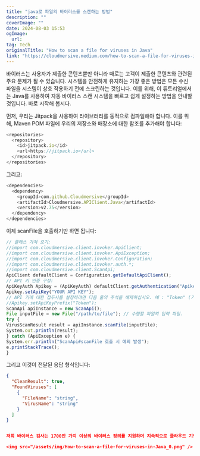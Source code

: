 ```yaml
---
title: "java로 파일의 바이러스를 스캔하는 방법"
description: ""
coverImage: ""
date: 2024-08-03 15:53
ogImage: 
  url: 
tag: Tech
originalTitle: "How to scan a file for viruses in Java"
link: "https://cloudmersive.medium.com/how-to-scan-a-file-for-viruses-in-java-bca09045abdc"
---
```




바이러스는 사용자가 제출한 콘텐츠뿐만 아니라 때로는 고객이 제출한 콘텐츠와 관련된 주요 문제가 될 수 있습니다. 시스템을 안전하게 유지하는 가장 좋은 방법은 모든 수신 파일을 시스템이 상호 작용하기 전에 스크린하는 것입니다. 이를 위해, 이 튜토리얼에서는 Java를 사용하여 자동 바이러스 스캔 시스템을 빠르고 쉽게 설정하는 방법을 안내할 것입니다. 바로 시작해 봅시다.

먼저, 우리는 Jitpack을 사용하여 라이브러리를 동적으로 컴파일해야 합니다. 이를 위해, Maven POM 파일에 우리의 저장소와 매장소에 대한 참조를 추가해야 합니다:

```js
<repositories>
  <repository>
    <id>jitpack.io</id>
    <url>https://jitpack.io</url>
  </repository>
</repositories>
```

그리고:

<div class="content-ad"></div>

```js
<dependencies>
  <dependency>
    <groupId>com.github.Cloudmersive</groupId>
    <artifactId>Cloudmersive.APIClient.Java</artifactId>
    <version>v2.75</version>
  </dependency>
</dependencies>
```

이제 scanFile을 호출하기만 하면 됩니다:

```js
// 클래스 가져 오기:
//import com.cloudmersive.client.invoker.ApiClient;
//import com.cloudmersive.client.invoker.ApiException;
//import com.cloudmersive.client.invoker.Configuration;
//import com.cloudmersive.client.invoker.auth.*;
//import com.cloudmersive.client.ScanApi;
ApiClient defaultClient = Configuration.getDefaultApiClient();
// API 키 인증 구성:
ApiKeyAuth Apikey = (ApiKeyAuth) defaultClient.getAuthentication("Apikey");
Apikey.setApiKey("YOUR API KEY");
// API 키에 대한 접두사를 설정하려면 다음 줄의 주석을 해제하십시오. 예 : "Token" (기본값은 null입니다)
//Apikey.setApiKeyPrefix("Token");
ScanApi apiInstance = new ScanApi();
File inputFile = new File("/path/to/file"); // 수행할 파일의 입력 파일.
try {
VirusScanResult result = apiInstance.scanFile(inputFile);
System.out.println(result);
} catch (ApiException e) {
System.err.println("ScanApi#scanFile 호출 시 예외 발생");
e.printStackTrace();
}
```

그리고 이것이 전달된 응답 형식입니다:

<div class="content-ad"></div>

```json
{
  "CleanResult": true,
  "FoundViruses": [
    {
      "FileName": "string",
      "VirusName": "string"
    }
  ]
}


저희 바이러스 검사는 1700만 가지 이상의 바이러스 정의를 지원하며 지속적으로 클라우드 기반 업데이트를 받습니다. 더 많은 사용자 정의를 원하시면 scanFileAdvanced 함수를 사용하실 수도 있습니다. 이 함수를 사용하면 검사 기준을 세밀하게 조정할 수 있어 실행 파일, 스크립트 및 잘못된 파일을 차단할 수 있습니다.

<img src="/assets/img/How-to-scan-a-file-for-viruses-in-Java_0.png" />
```

